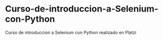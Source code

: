 # Curso-de-introduccion-a-Selenium-con-Python
Curso de introduccion a Selenium con Python realizado en Platzi
